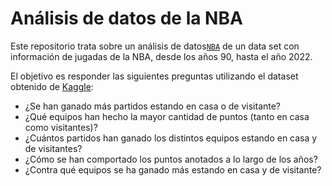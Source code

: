 # Análisis de datos de la NBA

Este repositorio trata sobre un análisis de datos[`NBA`](https://github.com/ElAleph25/Projectos-del-Portafolio-/blob/main/NBA/NBA.ipynb)
de un data set con información de jugadas de la NBA, desde los años 90, hasta el año 2022. 

El objetivo es responder las siguientes preguntas utilizando el dataset obtenido de [Kaggle](https://www.kaggle.com/datasets/nathanlauga/nba-games):

- ¿Se han ganado más partidos estando en casa o de visitante?
- ¿Qué equipos han hecho la mayor cantidad de puntos (tanto en casa como visitantes)?
- ¿Cuántos partidos han ganado los distintos equipos estando en casa y de visitantes?
- ¿Cómo se han comportado los puntos anotados a lo largo de los años?
- ¿Contra qué equipos se ha ganado más estando en casa y de visitante?
